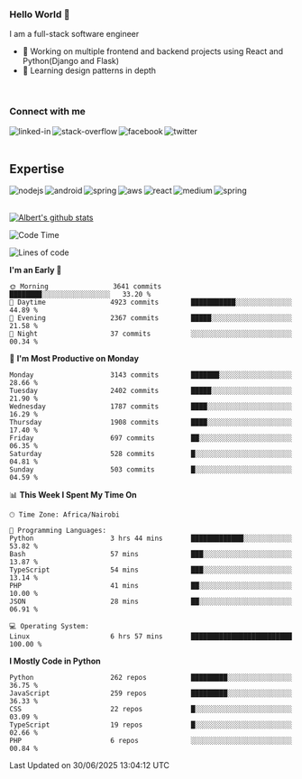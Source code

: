

### Hello World 👋
I am a full-stack software engineer
- 🔭 Working on multiple frontend and backend projects using React and Python(Django and Flask)
- 🌱 Learning design patterns in depth

<br>

### Connect with me

[<img align="left" alt="linked-in" src="https://img.shields.io/badge/linkedin-%230077B5.svg?&style=for-the-badge&logo=linkedin&logoColor=white" />](https://www.linkedin.com/in/albert-byrone/)

<!-- [<img align="left" alt="medium" src="https://img.shields.io/badge/medium-%2312100E.svg?&style=for-the-badge&logo=medium&logoColor=white" />](https://56faisal.medium.com/) -->

[<img align="left" alt="stack-overflow" src="https://img.shields.io/badge/stack%20overflow-FE7A16?logo=stack-overflow&logoColor=white&style=for-the-badge" />](https://stackoverflow.com/users/11916317/albert-byrone)

[<img align="left" alt="facebook" src="https://img.shields.io/badge/facebook-%231877F2.svg?&style=for-the-badge&logo=facebook&logoColor=white" />](https://web.facebook.com/albert.byrone.1/)

[<img align="left" alt="twitter" src="https://img.shields.io/badge/twitter-%231DA1F2.svg?&style=for-the-badge&logo=twitter&logoColor=white" />](https://twitter.com/byrone_albert)

<br>

<br>

## Expertise
<img align="left" alt="nodejs" src="https://img.shields.io/badge/python%20-%2343853D.svg?&style=for-the-badge&logo=node.js&logoColor=white" />
<img align="left" alt="android" src="https://img.shields.io/badge/Flask-3DDC84?logo=android&logoColor=white&style=for-the-badge" />
<img align="left" alt="spring" src="https://img.shields.io/badge/drf%20-%236DB33F.svg?&style=for-the-badge&logo=spring&logoColor=white" />
<img align="left" alt="aws" src="https://img.shields.io/badge/django%20AWS-%23232F3E?logo=amazon-aws&logoColor=white&style=for-the-badge" />
<img align="left" alt="react" src="https://img.shields.io/badge/react%20-%2320232a.svg?&style=for-the-badge&logo=react&logoColor=%2361DAFB" />
<img align="left" alt="medium" src="https://img.shields.io/badge/Angular-%23316192.svg?&style=for-the-badge&logo=postgresql&logoColor=white" />
<img align="left" alt="spring" src="https://img.shields.io/badge/Javascript%20-%236DB33F.svg?&style=for-the-badge&logo=spring&logoColor=white" />
<br>
<br>


[![Albert's github stats](https://github-readme-stats.vercel.app/api?username=Albert-Byrone&count_private=true&show_icons=true&theme=radical&hide_rank=false)](https://github.com/anuraghazra/github-readme-stats)

<!-- [![Top Langs](https://github-readme-stats.vercel.app/api/top-langs/?username=Albert-Byrone&layout=compact)](https://github.com/anuraghazra/github-readme-stats) -->

<!--
**Albert-Byrone/Albert-Byrone** is a ✨ _special_ ✨ repository because its `README.md` (this file) appears on your GitHub profile.

Here are some ideas to get you started:

- 🔭 I’m currently working on ...
- 🌱 I’m currently learning ...
- 👯 I’m looking to collaborate on ...
- 🤔 I’m looking for help with ...
- 💬 Ask me about ...
- 📫 How to reach me: ...
- 😄 Pronouns: ...
- ⚡ Fun fact: ...
-->


<!--START_SECTION:waka-->
![Code Time](http://img.shields.io/badge/Code%20Time-1%2C962%20hrs%2028%20mins-blue)

![Lines of code](https://img.shields.io/badge/From%20Hello%20World%20I%27ve%20Written-81.1%20million%20lines%20of%20code-blue)

**I'm an Early 🐤** 

```text
🌞 Morning                3641 commits        ████████░░░░░░░░░░░░░░░░░   33.20 % 
🌆 Daytime                4923 commits        ███████████░░░░░░░░░░░░░░   44.89 % 
🌃 Evening                2367 commits        █████░░░░░░░░░░░░░░░░░░░░   21.58 % 
🌙 Night                  37 commits          ░░░░░░░░░░░░░░░░░░░░░░░░░   00.34 % 
```
📅 **I'm Most Productive on Monday** 

```text
Monday                   3143 commits        ███████░░░░░░░░░░░░░░░░░░   28.66 % 
Tuesday                  2402 commits        █████░░░░░░░░░░░░░░░░░░░░   21.90 % 
Wednesday                1787 commits        ████░░░░░░░░░░░░░░░░░░░░░   16.29 % 
Thursday                 1908 commits        ████░░░░░░░░░░░░░░░░░░░░░   17.40 % 
Friday                   697 commits         ██░░░░░░░░░░░░░░░░░░░░░░░   06.35 % 
Saturday                 528 commits         █░░░░░░░░░░░░░░░░░░░░░░░░   04.81 % 
Sunday                   503 commits         █░░░░░░░░░░░░░░░░░░░░░░░░   04.59 % 
```


📊 **This Week I Spent My Time On** 

```text
🕑︎ Time Zone: Africa/Nairobi

💬 Programming Languages: 
Python                   3 hrs 44 mins       █████████████░░░░░░░░░░░░   53.82 % 
Bash                     57 mins             ███░░░░░░░░░░░░░░░░░░░░░░   13.87 % 
TypeScript               54 mins             ███░░░░░░░░░░░░░░░░░░░░░░   13.14 % 
PHP                      41 mins             ██░░░░░░░░░░░░░░░░░░░░░░░   10.00 % 
JSON                     28 mins             ██░░░░░░░░░░░░░░░░░░░░░░░   06.91 % 

💻 Operating System: 
Linux                    6 hrs 57 mins       █████████████████████████   100.00 % 
```

**I Mostly Code in Python** 

```text
Python                   262 repos           █████████░░░░░░░░░░░░░░░░   36.75 % 
JavaScript               259 repos           █████████░░░░░░░░░░░░░░░░   36.33 % 
CSS                      22 repos            █░░░░░░░░░░░░░░░░░░░░░░░░   03.09 % 
TypeScript               19 repos            █░░░░░░░░░░░░░░░░░░░░░░░░   02.66 % 
PHP                      6 repos             ░░░░░░░░░░░░░░░░░░░░░░░░░   00.84 % 
```




 Last Updated on 30/06/2025 13:04:12 UTC
<!--END_SECTION:waka-->

